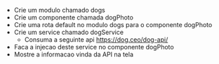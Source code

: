 - Crie um modulo chamado dogs
- Crie um componente chamada dogPhoto
- Crie uma rota default no modulo dogs para o componente dogPhoto
- Crie um service chamado dogService
  - Consuma a seguinte api
    https://dog.ceo/dog-api/
- Faca a injecao deste service no componente dogPhoto
- Mostre a informacao vinda da API na tela
